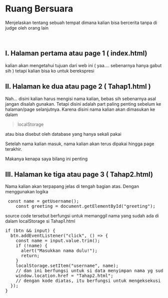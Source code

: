 # Ruang Bersuara

Menjelaskan tentang sebuah tempat dimana kalian bisa bercerita tanpa di judge oleh orang lain

<br>

## I. Halaman pertama atau page 1 ( index.html)
kalian akan mengetahui tujuan dari web ini ( yaa.... sebenarnya hanya gabut sih ) tetapi kalian bisa ko untuk berekspresi
## II. Halaman ke dua atau page 2 ( Tahap1.html )
Nah... disini kalian harus mengisi nama kalian, bebas sih sebenarnya asal jangan disalah gunakan. Tetapi disini adalah part paling penting sebelum ke halaman/page selanjutnya. Karena disini nama kalian akan dimasukan ke dalam 
> localStorage <br>

atau bisa disebut oleh database yang hanya sekali pakai 

Setelah nama kalian masuk, nama kalian akan terus dipakai hingga page terakhir. 

Makanya kenapa saya bilang ini penting 
## III. Halaman ke tiga atau page 3 ( Tahap2.html)
Nama kalian akan terpapang jelas di tengah bagian atas. Dengan menggunakan logika 
<pre>
 const name = getUsername();
    const greeting = document.getElementById("greeting");
</pre>

source code tersebut berfungsi untuk memanggil nama yang sudah ada di dalam localStorage si Tahap1.html

<pre>
if (btn && input) {
  btn.addEventListener("click", () => {
    const name = input.value.trim();
    if (!name) {
      alert("Masukkan nama dulu!");
      return;
    }
    localStorage.setItem("username", name);
    // dan ini berfungsi untuk si data menyimpan nama yg sudah di isi pengguna
    window.location.href = "Tahap2.html";
    // dengan kode diatas, itu berfungsi untuk mengeksekusi program untuk pindah page
  });
}
</pre>